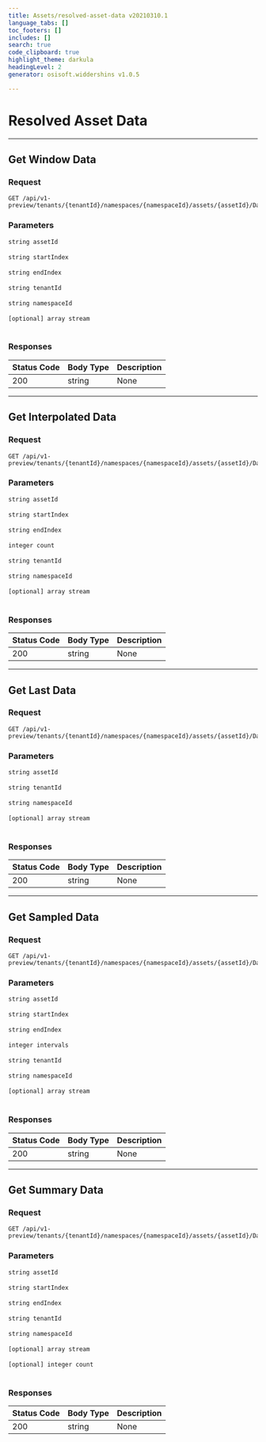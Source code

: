 ```yaml
---
title: Assets/resolved-asset-data v20210310.1
language_tabs: []
toc_footers: []
includes: []
search: true
code_clipboard: true
highlight_theme: darkula
headingLevel: 2
generator: osisoft.widdershins v1.0.5

---
```


<h1 id="assets-resolved-asset-data-resolved-asset-data">Resolved Asset Data</h1>

---
## Get Window Data

<a id="opIdResolvedAssetData_Get Window Data"></a>

### Request
```text 
GET /api/v1-preview/tenants/{tenantId}/namespaces/{namespaceId}/assets/{assetId}/Data
```

<h3 id="resolvedassetdata_get-window-data-parameters">Parameters</h3>

`string assetId`<br/><br/>`string startIndex`<br/><br/>`string endIndex`<br/><br/>`string tenantId`<br/><br/>`string namespaceId`<br/><br/>
`[optional] array stream`<br/><br/>

<h3 id="resolvedassetdata_get-window-data-responses">Responses</h3>

|Status Code|Body Type|Description|
|---|---|---|
|200|string|None|

---
## Get Interpolated Data

<a id="opIdResolvedAssetData_Get Interpolated Data"></a>

### Request
```text 
GET /api/v1-preview/tenants/{tenantId}/namespaces/{namespaceId}/assets/{assetId}/Data/Interpolated
```

<h3 id="resolvedassetdata_get-interpolated-data-parameters">Parameters</h3>

`string assetId`<br/><br/>`string startIndex`<br/><br/>`string endIndex`<br/><br/>`integer count`<br/><br/>`string tenantId`<br/><br/>`string namespaceId`<br/><br/>
`[optional] array stream`<br/><br/>

<h3 id="resolvedassetdata_get-interpolated-data-responses">Responses</h3>

|Status Code|Body Type|Description|
|---|---|---|
|200|string|None|

---
## Get Last Data

<a id="opIdResolvedAssetData_Get Last Data"></a>

### Request
```text 
GET /api/v1-preview/tenants/{tenantId}/namespaces/{namespaceId}/assets/{assetId}/Data/Last
```

<h3 id="resolvedassetdata_get-last-data-parameters">Parameters</h3>

`string assetId`<br/><br/>`string tenantId`<br/><br/>`string namespaceId`<br/><br/>
`[optional] array stream`<br/><br/>

<h3 id="resolvedassetdata_get-last-data-responses">Responses</h3>

|Status Code|Body Type|Description|
|---|---|---|
|200|string|None|

---
## Get Sampled Data

<a id="opIdResolvedAssetData_Get Sampled Data"></a>

### Request
```text 
GET /api/v1-preview/tenants/{tenantId}/namespaces/{namespaceId}/assets/{assetId}/Data/Sampled
```

<h3 id="resolvedassetdata_get-sampled-data-parameters">Parameters</h3>

`string assetId`<br/><br/>`string startIndex`<br/><br/>`string endIndex`<br/><br/>`integer intervals`<br/><br/>`string tenantId`<br/><br/>`string namespaceId`<br/><br/>
`[optional] array stream`<br/><br/>

<h3 id="resolvedassetdata_get-sampled-data-responses">Responses</h3>

|Status Code|Body Type|Description|
|---|---|---|
|200|string|None|

---
## Get Summary Data

<a id="opIdResolvedAssetData_Get Summary Data"></a>

### Request
```text 
GET /api/v1-preview/tenants/{tenantId}/namespaces/{namespaceId}/assets/{assetId}/Data/Summaries
```

<h3 id="resolvedassetdata_get-summary-data-parameters">Parameters</h3>

`string assetId`<br/><br/>`string startIndex`<br/><br/>`string endIndex`<br/><br/>`string tenantId`<br/><br/>`string namespaceId`<br/><br/>
`[optional] array stream`<br/><br/>`[optional] integer count`<br/><br/>

<h3 id="resolvedassetdata_get-summary-data-responses">Responses</h3>

|Status Code|Body Type|Description|
|---|---|---|
|200|string|None|


